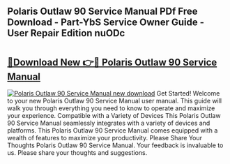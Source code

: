 ## Polaris Outlaw 90 Service Manual PDf Free Download - Part-YbS Service Owner Guide - User Repair Edition nuODc

# <h2><a href="http://cf28051.oget.top/?id=Polaris+Outlaw+90+Service+Manual">🔗Download New 👉🔴 Polaris Outlaw 90 Service Manual</a></h2>

[![Polaris Outlaw 90 Service Manual new download](https://i.imgur.com/5g1atiW.png)](http://cf28051.oget.top/?id=Polaris+Outlaw+90+Service+Manual)
Get Started! Welcome to your new Polaris Outlaw 90 Service Manual user manual. This guide will walk you through everything you need to know to operate and maximize your experience. Compatible with a Variety of Devices This Polaris Outlaw 90 Service Manual seamlessly integrates with a variety of devices and platforms. This Polaris Outlaw 90 Service Manual comes equipped with a wealth of features to maximize your productivity. Please Share Your Thoughts Polaris Outlaw 90 Service Manual. Your feedback is invaluable to us. Please share your thoughts and suggestions.
